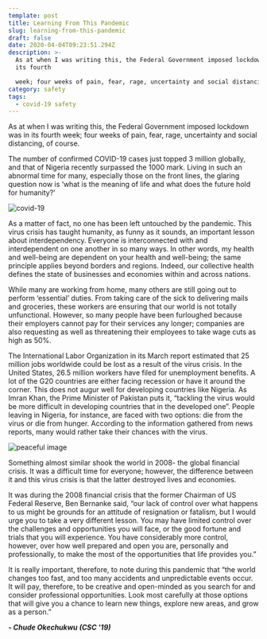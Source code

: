 ```yaml
---
template: post
title: Learning From This Pandemic
slug: learning-from-this-pandemic
draft: false
date: 2020-04-04T09:23:51.294Z
description: >-
  As at when I was writing this, the Federal Government imposed lockdown was in
  its fourth

  week; four weeks of pain, fear, rage, uncertainty and social distancing, of course.
category: safety
tags:
  - covid-19 safety
---
```

As at when I was writing this, the Federal Government imposed lockdown was in its fourth week; four weeks of pain, fear, rage, uncertainty and social distancing, of course. 

The number of confirmed COVID-19 cases just topped 3 million globally, and that of Nigeria recently surpassed the 1000 mark. Living in such an abnormal time for many, especially those on the front lines, the glaring question now is ‘what is the meaning of life and what does the future hold for humanity?’

![covid-19](/media/image-000.jpg "covid-19")

As a matter of fact, no one has been left untouched by the pandemic. This virus crisis has taught humanity, as funny as it sounds, an important lesson about interdependency. Everyone is interconnected with and interdependent on one another in so many ways. In other words, my health and well-being are dependent on your health and well-being; the same principle applies beyond borders and regions. Indeed, our collective health defines the state of businesses and economies within and across nations.

 While many are working from home, many others are still going out to perform ‘essential’ duties. From taking care of the sick to delivering mails and groceries, these workers are ensuring that our world is not totally unfunctional. However, so many people have been furloughed because their employers cannot pay for their services any longer; companies are also requesting as well as threatening their employees to take wage cuts as high as 50%. 

The International Labor Organization in its March report estimated that 25 million jobs worldwide could be lost as a result of the virus crisis. In the United States, 26.5 million workers have filed for unemployment benefits. A lot of the G20 countries are either facing recession or have it around the corner. This does not augur well for developing countries like Nigeria. As Imran Khan, the Prime Minister of Pakistan puts it, “tackling the virus would be more difficult in developing countries that in the developed one”. People leaving in Nigeria, for instance, are faced with two options: die from the virus or die from hunger. According to the information gathered from news reports, many would rather take their chances with the virus.

![peaceful image](/media/image-001.jpg "peace of mind")

Something almost similar shook the world in 2008- the global financial crisis. It was a difficult time for everyone; however, the difference between it and this virus crisis is that the latter destroyed lives and economies. 

It was during the 2008 financial crisis that the former Chairman of US Federal Reserve, Ben Bernanke said, “our lack of control over what happens to us might be grounds for an attitude of resignation or fatalism, but I would urge you to take a very different lesson. You may have limited control over the challenges and opportunities you will face, or the good fortune and trials that you will experience. You have considerably more control, however, over how well prepared and open you are, personally and professionally, to make the most of the opportunities that life provides you.” 

It is really important, therefore, to note during this pandemic that “the world changes too fast, and too many accidents and unpredictable events occur. It will pay, therefore, to be creative and open-minded as you search for and consider professional opportunities. Look most carefully at those options that will give you a chance to learn new things, explore new areas, and grow as a person.”

***\- Chude Okechukwu (CSC '19)***